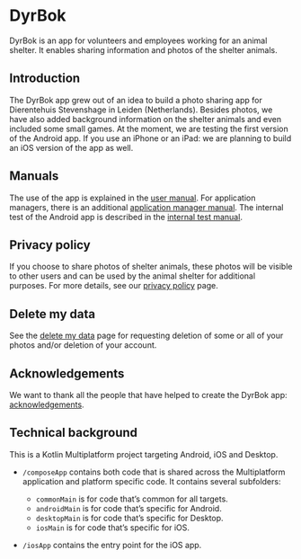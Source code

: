# DyrBok
DyrBok is an app for volunteers and employees working for an animal shelter. It enables sharing information and photos of the shelter animals.

## Introduction
The DyrBok app grew out of an idea to build a photo sharing app for Dierentehuis Stevenshage in Leiden (Netherlands). Besides photos, we have also added background information on the shelter animals and even included some small games. At the moment, we are testing the first version of the Android app. If you use an iPhone or an iPad: we are planning to build an iOS version of the app as well.

## Manuals
The use of the app is explained in the [user manual](/documentation/english/user-manual/user-manual.md). For application managers, there is an additional [application manager manual](/documentation/english/application-manager-manual/application-manager-manual.md). The internal test of the Android app is described in the [internal test manual](/documentation/english/internal-test-manual/internal-test-manual.md).

## Privacy policy
If you choose to share photos of shelter animals, these photos will be visible to other users and can be used by the animal shelter for additional purposes. For more details, see our [privacy policy](/documentation/english/privacy-policy.md) page.

## Delete my data
See the [delete my data](/documentation/english/delete-my-data.md) page for requesting deletion of some or all of your photos and/or deletion of your account.

## Acknowledgements
We want to thank all the people that have helped to create the DyrBok app: [acknowledgements](/documentation/english/acknowledgements.md).

## Technical background
This is a Kotlin Multiplatform project targeting Android, iOS and Desktop.

* `/composeApp` contains both code that is shared across the Multiplatform application and platform specific code.
  It contains several subfolders:
  - `commonMain` is for code that’s common for all targets.
  - `androidMain` is for code that’s specific for Android.
  - `desktopMain` is for code that’s specific for Desktop.
  - `iosMain` is for code that’s specific for iOS.

* `/iosApp` contains the entry point for the iOS app.
